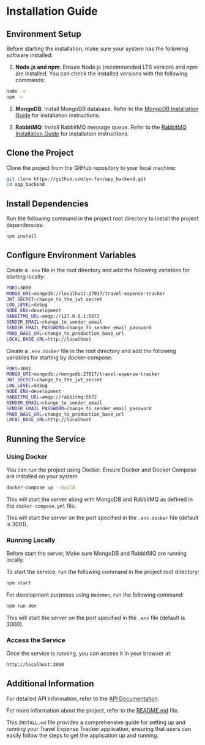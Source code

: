# Installation Guide

## Environment Setup

Before starting the installation, make sure your system has the following software installed:

1. **Node.js and npm**: Ensure Node.js (recommended LTS version) and npm are installed. You can check the installed versions with the following commands:
```bash
node -v
npm -v
```

2. **MongoDB**: Install MongoDB database. Refer to the [MongoDB Installation Guide](https://www.mongodb.com/docs/manual/installation/) for installation instructions.

3. **RabbitMQ**: Install RabbitMQ message queue. Refer to the [RabbitMQ Installation Guide](https://www.rabbitmq.com/docs/download) for installation instructions.

## Clone the Project

Clone the project from the GitHub repository to your local machine:

```bash
git clone https://github.com/yx-fan/app_backend.git
cd app_backend
```

## Install Dependencies

Run the following command in the project root directory to install the project dependencies:

```bash
npm install
```

## Configure Environment Variables

Create a `.env` file in the root directory and add the following variables for starting locally:

```bash
PORT=3000
MONGO_URI=mongodb://localhost:27017/travel-expense-tracker
JWT_SECRET=change_to_the_jwt_secret
LOG_LEVEL=debug
NODE_ENV=development
RABBITMQ_URL=amqp://127.0.0.1:5672
SENDER_EMAIL=change_to_sender_email
SENDER_EMAIL_PASSWORD=change_to_sender_email_password
PROD_BASE_URL=change_to_production_base_url
LOCAL_BASE_URL=http://localhost
```

Create a `.env.docker` file in the root directory and add the following variables for starting by docker-compose:

```bash
PORT=3001
MONGO_URI=mongodb://mongodb:27017/travel-expense-tracker
JWT_SECRET=change_to_the_jwt_secret
LOG_LEVEL=debug
NODE_ENV=development
RABBITMQ_URL=amqp://rabbitmq:5672
SENDER_EMAIL=change_to_sender_email
SENDER_EMAIL_PASSWORD=change_to_sender_email_password
PROD_BASE_URL=change_to_production_base_url
LOCAL_BASE_URL=http://localhost
```

## Running the Service

### Using Docker

You can run the project using Docker. Ensure Docker and Docker Compose are installed on your system.

```bash
docker-compose up --build
```

This will start the server along with MongoDB and RabbitMQ as defined in the `docker-compose.yml` file. 

This will start the server on the port specified in the `.env.docker` file (default is 3001).

### Running Locally

Before start the server, Make sure MongoDB and RabbitMQ are running locally.

To start the service, run the following command in the project root directory:

```bash
npm start
```

For development purposes using `Nodemon`, run the following command:

```bash
npm run dev
```

This will start the server on the port specified in the `.env` file (default is 3000).

### Access the Service

Once the service is running, you can access it in your browser at:

```bash
http://localhost:3000
```

## Additional Information

For detailed API information, refer to the [API Documentation](./API.md).

For more information about the project, refer to the [README.md](./README.md) file.

This `INSTALL.md` file provides a comprehensive guide for setting up and running your Travel Expense Tracker application, ensuring that users can easily follow the steps to get the application up and running.